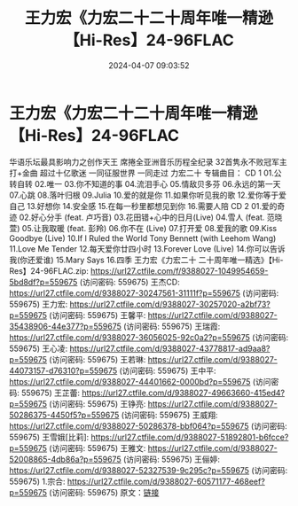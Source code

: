 ﻿---
title: 王力宏《力宏二十二十周年唯一精逊【Hi-Res】24-96FLAC
date: 2024-04-07 09:03:52
categories: APE、FLAC、MP3
tags: 华语中文
---
# 王力宏《力宏二十二十周年唯一精逊【Hi-Res】24-96FLAC

华语乐坛最具影响力之创作天王 席捲全亚洲音乐历程全纪录
32首隽永不败冠军主打+金曲
超过十亿歌迷
一同征服世界
一同走过
力宏二十
专辑曲目：
CD 1
01.公转自转
02.唯一
03.你不知道的事
04.流泪手心
05.情敌贝多芬
06.永远的第一天
07.心跳
08.落叶归根
09.Julia
10.爱的就是你
11.如果你听见我的歌
12.爱你等于爱自己
13.好想你
14.安全感
15.在每一秒里都想见到你
16.需要人陪
CD 2
01.爱的奇迹
02.好心分手 (feat. 卢巧音)
03.花田错+心中的日月(Live)
04.雪人 (feat. 范晓萱)
05.让我取暖 (feat. 彭羚)
06.你不在 (Live)
07.打开爱
08.爱我的歌
09.Kiss Goodbye (Live)
10.If I Ruled the World Tony Bennett (with Leehom Wang)
11.Love Me Tender
12.每天爱你廿四小时
13.Forever Love (Live)
14.你可以告诉我(你还爱谁)
15.Mary Says
16.四季
王力宏《力宏二十 二十周年唯一精选》【Hi-Res】24-96FLAC.zip: https://url27.ctfile.com/f/9388027-1049954659-5bd8df?p=559675
(访问密码: 559675)
王杰CD: https://url27.ctfile.com/d/9388027-30247561-31111f?p=559675
(访问密码: 559675)
王力宏: https://url27.ctfile.com/d/9388027-30257020-a2bf73?p=559675
(访问密码: 559675)
王馨平: https://url27.ctfile.com/d/9388027-35438906-44e377?p=559675
(访问密码: 559675)
王瑞霞: https://url27.ctfile.com/d/9388027-36056025-92c0a2?p=559675
(访问密码: 559675)
王心凌: https://url27.ctfile.com/d/9388027-43778817-ad9aa8?p=559675
(访问密码: 559675)
王若琳: https://url27.ctfile.com/d/9388027-44073157-d76310?p=559675
(访问密码: 559675)
王中平: https://url27.ctfile.com/d/9388027-44401662-0000bd?p=559675
(访问密码: 559675)
王芷蕾: https://url27.ctfile.com/d/9388027-49663660-415ed4?p=559675
(访问密码: 559675)
王铮亮: https://url27.ctfile.com/d/9388027-50286375-4450f5?p=559675
(访问密码: 559675)
王威翔: https://url27.ctfile.com/d/9388027-50286378-bbf064?p=559675
(访问密码: 559675)
王雪娥[比莉]: https://url27.ctfile.com/d/9388027-51892801-b6fcce?p=559675
(访问密码: 559675)
王雅文: https://url27.ctfile.com/d/9388027-52008865-4db86a?p=559675
(访问密码: 559675)
王俪婷: https://url27.ctfile.com/d/9388027-52327539-9c295c?p=559675
(访问密码: 559675)
1.宗合: https://url27.ctfile.com/d/9388027-60571177-468eef?p=559675
(访问密码: 559675)
原文：[链接](https://blog.sina.com.cn/s/blog_1647c7e760103151e.html)
